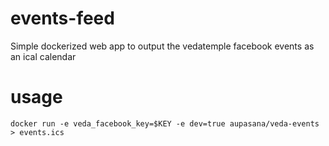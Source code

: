 # events-feed

Simple dockerized web app to output the vedatemple facebook events as an ical calendar

# usage

`docker run -e veda_facebook_key=$KEY -e dev=true aupasana/veda-events > events.ics`
